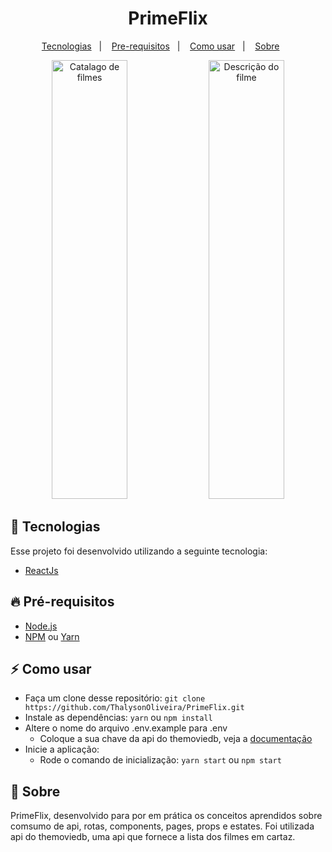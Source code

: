 
<h1 align="center">PrimeFlix</h1>

<p align="center">
  <a href="#tecnologia">Tecnologias</a>&nbsp;&nbsp;&nbsp;|&nbsp;&nbsp;&nbsp;
  <a href="#pre-requisitos">Pre-requisitos</a>&nbsp;&nbsp;&nbsp;|&nbsp;&nbsp;&nbsp;
  <a href="#como-usar">Como usar</a>&nbsp;&nbsp;&nbsp;|&nbsp;&nbsp;&nbsp;
  <a href="#sobre">Sobre</a>&nbsp;&nbsp;&nbsp;&nbsp;&nbsp;&nbsp;
</p>

<p align="center">
  <img alt="Catalago de filmes" src="https://i.imgur.com/c3sDSag.png" width="49%" height=702px>
  <img alt="Descrição do filme" src="https://i.imgur.com/T9tsnbz.png" width="49%" height=702px>
  
</p>

<a id="tecnologia"></a>
## 🚀 Tecnologias

Esse projeto foi desenvolvido utilizando a seguinte tecnologia:

- [ReactJs](https://pt-br.reactjs.org/)

<a id="pre-requisitos"></a>
## :fire: **Pré-requisitos**

- [Node.js](https://nodejs.org/en/)
- [NPM](https://www.npmjs.com/) ou [Yarn](https://yarnpkg.com/)

<a id="como-usar"></a>
## :zap: Como usar

- Faça um clone desse repositório: `git clone https://github.com/ThalysonOliveira/PrimeFlix.git`
- Instale as dependências: `yarn` ou `npm install`
- Altere o nome do arquivo .env.example para .env
   - Coloque a sua chave da api do themoviedb, veja a <a href='https://www.themoviedb.org/documentation/api?language=pt-BR' target='blank'>documentação</a>
- Inicie a aplicação:
   - Rode o comando de inicialização: `yarn start` ou `npm start`

<a id="sobre"></a>
## :bookmark: Sobre

PrimeFlix, desenvolvido para por em prática os conceitos aprendidos sobre comsumo de api, rotas, components, pages, props e estates. Foi utilizada api do themoviedb, uma
api que fornece a lista dos filmes em cartaz.
